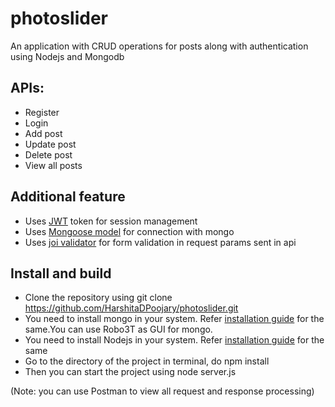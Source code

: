 # photoslider
An application with CRUD operations for posts along with authentication using Nodejs and Mongodb



## APIs:
* Register
* Login
* Add post
* Update post
* Delete post
* View all posts

## Additional feature
* Uses [JWT](https://jwt.io/) token for session management
* Uses [Mongoose model](https://www.npmjs.com/package/mongoose) for connection with mongo
* Uses [joi validator](https://www.npmjs.com/package/joi) for form validation in request params sent in api



## Install and build

* Clone the repository using git clone https://github.com/HarshitaDPoojary/photoslider.git
* You need to install mongo in your system. Refer [installation guide](https://docs.mongodb.com/manual/administration/install-community/) for the same.You can use Robo3T as GUI for mongo.
* You need to install Nodejs in your system. Refer [installation guide](https://nodejs.org/en/download/) for the same
* Go to the directory of the project in terminal, do npm install
* Then you can start the project using node server.js


(Note: you can use Postman to view all request and response processing)
